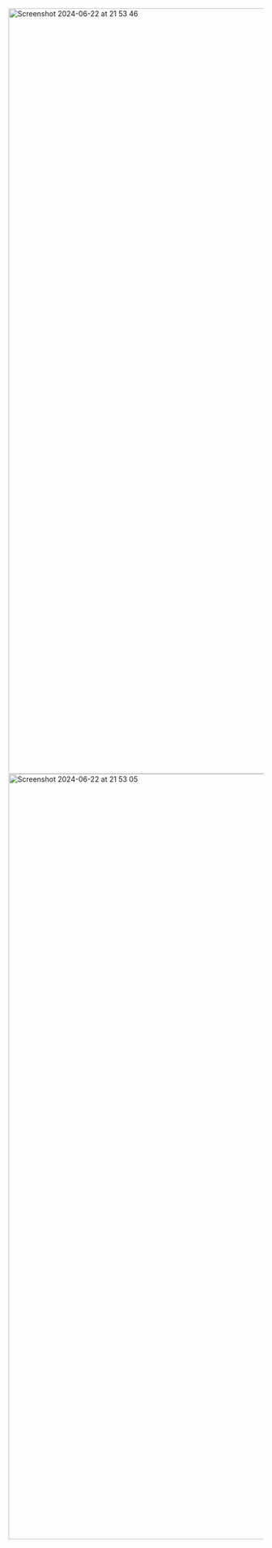 <img width="1512" alt="Screenshot 2024-06-22 at 21 53 46" src="https://github.com/dsizomin/dotfiles/assets/746587/25f279c4-56f4-4bc0-86e5-bf2743227eac">
<img width="1512" alt="Screenshot 2024-06-22 at 21 53 05" src="https://github.com/dsizomin/dotfiles/assets/746587/5341276d-ccd5-451d-9e60-5bf7f304b021">
